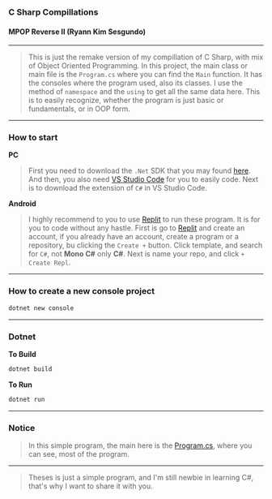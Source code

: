 ### C Sharp Compillations
#### MPOP Reverse II (Ryann Kim Sesgundo)
---
> This is just the remake version of my compillation of C Sharp, with mix of Object Oriented Programming. In this project, the main class or main file is the `Program.cs` where you can find the `Main` function. It has the consoles where the program used, also its classes. I use the method of `namespace` and the `using` to get all the same data here. This is to easily recognize, whether the program is just basic or fundamentals, or in OOP form.
---
### How to start
**PC**
> First you need to download the `.Net` SDK that you may found [here](https://dotnet.microsoft.com/en-us/download/dotnet/thank-you/sdk-7.0.200-windows-x64-installer). And then, you also need [VS Studio Code](https://code.visualstudio.com/Download) for you to easily code. Next is to download the extension of `C#` in VS Studio Code.

**Android**
> I highly recommend to you to use [Replit](https://replit.com) to run these program. It is for you to code without any hastle. First is go to [Replit](https://replit.com) and create an account, if you already have an account, create a program or a repository, bu clicking the `Create +` button. Click template, and search for `C#`, not **Mono C#** only **C#**. Next is name your repo, and click `+ Create Repl`.

---
### How to create a new console project
```Bash
dotnet new console
```

---
### Dotnet
**To Build**
```Bash
dotnet build
```
**To Run**
```Bash
dotnet run
```

---
### Notice
> In this simple program, the main here is the [Program.cs](Program.cs), where you can see, most of the program.

---
> Theses is just a simple program, and I'm still newbie in learning C#, that's why I want to share it with you.